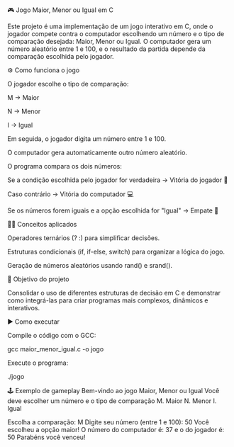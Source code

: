 🎮 Jogo Maior, Menor ou Igual em C

Este projeto é uma implementação de um jogo interativo em C, onde o jogador compete contra o computador escolhendo um número e o tipo de comparação desejada: Maior, Menor ou Igual. O computador gera um número aleatório entre 1 e 100, e o resultado da partida depende da comparação escolhida pelo jogador.

⚙️ Como funciona o jogo

O jogador escolhe o tipo de comparação:

M → Maior

N → Menor

I → Igual

Em seguida, o jogador digita um número entre 1 e 100.

O computador gera automaticamente outro número aleatório.

O programa compara os dois números:

Se a condição escolhida pelo jogador for verdadeira → Vitória do jogador 🎉

Caso contrário → Vitória do computador 💻

Se os números forem iguais e a opção escolhida for "Igual" → Empate 🤝

🧑‍💻 Conceitos aplicados

Operadores ternários (? :) para simplificar decisões.

Estruturas condicionais (if, if-else, switch) para organizar a lógica do jogo.

Geração de números aleatórios usando rand() e srand().

🚀 Objetivo do projeto

Consolidar o uso de diferentes estruturas de decisão em C e demonstrar como integrá-las para criar programas mais complexos, dinâmicos e interativos.

▶️ Como executar

Compile o código com o GCC:

gcc maior_menor_igual.c -o jogo


Execute o programa:

./jogo

🕹️ Exemplo de gameplay
Bem-vindo ao jogo Maior, Menor ou Igual
Você deve escolher um número e o tipo de comparação
M. Maior
N. Menor
I. Igual

Escolha a comparação:
M
Digite seu número (entre 1 e 100): 50
Você escolheu a opção maior!
O número do computador é: 37 e o do jogador é: 50
Parabéns você venceu!
